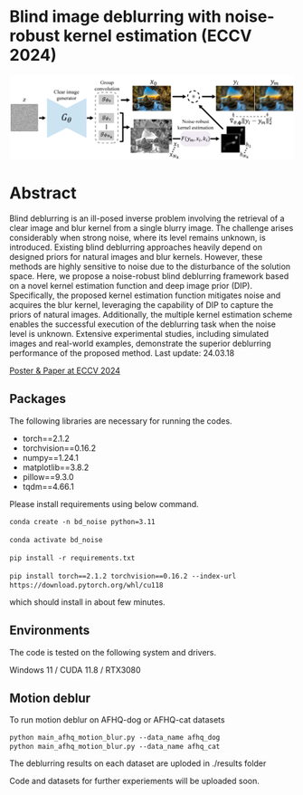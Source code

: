 # Blind image deblurring with noise-robust kernel estimation (ECCV 2024)

![cover-img](./figures/workflow.png)

# Abstract
Blind deblurring is an ill-posed inverse problem involving the retrieval of a clear image and blur kernel from a single blurry image. The challenge arises considerably when strong noise, where its level remains unknown, is introduced. Existing blind deblurring approaches heavily depend on designed priors for natural images and blur kernels. However, these methods are highly sensitive to noise due to the disturbance of the solution space. Here, we propose a noise-robust blind deblurring framework based on a novel kernel estimation function and deep image prior (DIP). Specifically, the proposed kernel estimation function mitigates noise and acquires the blur kernel, leveraging the capability of DIP to capture the priors of natural images. Additionally, the multiple kernel estimation scheme enables the successful execution of the deblurring task when the noise level is unknown. Extensive experimental studies, including simulated images and real-world examples, demonstrate the superior deblurring performance of the proposed method.
Last update: 24.03.18

[Poster & Paper at ECCV 2024](https://eccv.ecva.net/virtual/2024/poster/308)

## Packages
The following libraries are necessary for running the codes.
- torch==2.1.2
- torchvision==0.16.2
- numpy==1.24.1
- matplotlib==3.8.2
- pillow==9.3.0
- tqdm==4.66.1

Please install requirements using below command.
```
conda create -n bd_noise python=3.11

conda activate bd_noise

pip install -r requirements.txt

pip install torch==2.1.2 torchvision==0.16.2 --index-url https://download.pytorch.org/whl/cu118
```
which should install in about few minutes.

## Environments
The code is tested on the following system and drivers.

Windows 11 / CUDA 11.8 / RTX3080

## Motion deblur
To run motion deblur on AFHQ-dog or AFHQ-cat datasets
```
python main_afhq_motion_blur.py --data_name afhq_dog
python main_afhq_motion_blur.py --data_name afhq_cat
```
The deblurring results on each dataset are uploded in ./results folder

Code and datasets for further experiements will be uploaded soon.

